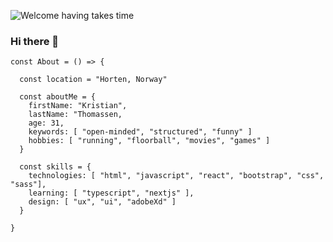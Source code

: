 ![Welcome having takes time](https://user-images.githubusercontent.com/79108090/206920634-992c92bb-4224-49f5-8bc2-4c6f107dfac6.png)

### Hi there 👋

```
const About = () => {

  const location = "Horten, Norway"

  const aboutMe = {
    firstName: "Kristian",
    lastName: "Thomassen,
    age: 31,
    keywords: [ "open-minded", "structured", "funny" ]
    hobbies: [ "running", "floorball", "movies", "games" ]
  }

  const skills = {
    technologies: [ "html", "javascript", "react", "bootstrap", "css", "sass"],
    learning: [ "typescript", "nextjs" ],
    design: [ "ux", "ui", "adobeXd" ] 
  }

}
```

